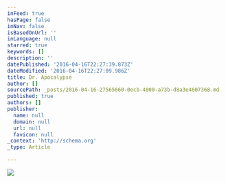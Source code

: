 ```yaml
---
inFeed: true
hasPage: false
inNav: false
isBasedOnUrl: ''
inLanguage: null
starred: true
keywords: []
description: ''
datePublished: '2016-04-16T22:27:39.873Z'
dateModified: '2016-04-16T22:27:09.986Z'
title: Dr. Apocalypse
author: []
sourcePath: _posts/2016-04-16-27565660-0ecb-4000-a73b-d8a3e4607368.md
published: true
authors: []
publisher:
  name: null
  domain: null
  url: null
  favicon: null
_context: 'http://schema.org'
_type: Article

---
```

![](https://the-grid-user-content.s3-us-west-2.amazonaws.com/715f4ab6-a34e-44c8-90f9-fdbfc1eb0784.jpg)